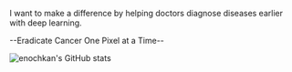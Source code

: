  I want to make a difference by helping doctors diagnose diseases earlier with deep learning.

--Eradicate Cancer One Pixel at a Time--

![enochkan's GitHub stats](https://github-readme-stats.vercel.app/api?username=enochkan&count_private=true)

<!--
**enochkan/enochkan** is a ✨ _special_ ✨ repository because its `README.md` (this file) appears on your GitHub profile.

Here are some ideas to get you started:

- 🔭 I’m currently working on ...
- 🌱 I’m currently learning ...
- 👯 I’m looking to collaborate on ...
- 🤔 I’m looking for help with ...
- 💬 Ask me about ...
- 📫 How to reach me: ...
- 😄 Pronouns: ...
- ⚡ Fun fact: ...
-->
